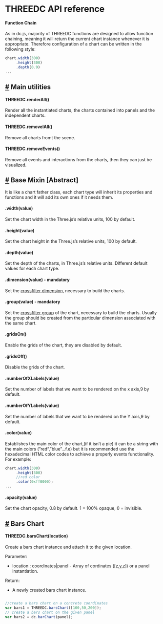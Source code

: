 <a name="THREEDC"></a >

# THREEDC API reference


#### Function Chain
As in dc.js, majority of THREEDC functions are designed to allow function chaining, meaning it will return the current chart instance
whenever it is appropriate. Therefore configuration of a chart can be written in the following style:
```js
chart.width(300)
     .height(300)
     .depth(0.9)
...
```
## <a name="util" href="#util">#</a>  Main utilities

#### THREEDC.renderAll()
Render all the instantiated charts, the charts contained into panels and the independent charts.

#### THREEDC.removelAll()
Remove all charts fromt the scene.

#### THREEDC.removeEvents()
Remove all events and interactions from the charts, then they can just be visualized.

## <a name="base-mixin" href="#base-mixin">#</a> Base Mixin [Abstract]
It is like a chart father class, each chart type will inherit its properties and functions and it will add its own ones if it needs them.

#### .width(value)
Set the chart width in the Three.js’s relative units, 100 by default.

#### .height(value)
Set the chart height in the Three.js’s relative units, 100 by default.

#### .depth(value)
Set the depth of the charts, in Three.js’s relative units. Different default values for each chart type.

#### .dimension(value) - **mandatory**
Set the [crossfilter dimension](https://github.com/square/crossfilter/wiki/API-Reference#wiki-dimension), necessary to build the charts.

#### .group(value) - **mandatory**
Set the [crossfilter group](https://github.com/square/crossfilter/wiki/API-Reference#wiki-group) of the chart, necessary to build the charts. Usually the group should be
created from the particular dimension associated with the same chart.

#### .gridsOn()
Enable the grids of the chart, they are disabled by default.

#### .gridsOff()
Disable the grids of the chart.

#### .numberOfXLabels(value)
Set the number of labels that we want to be rendered on the x axis,9
by default.

#### .numberOfYLabels(value)
Set the number of labels that we want to be rendered on the Y axis,9
by default.

#### .color(value)
Establishes the main color of the chart,(if it isn’t a pie) it can be a string with the main colors (”red”,”blue”...f.e) but it is recommended use the hexadecimal HTML color codes to achieve a properly events functionality.
For example:
```js
chart.width(300)
     .height(300)
     //red color
     .color(0xff0000);
...
```
#### .opacity(value)
Set the chart opacity, 0.8 by default. 1 = 100% opaque, 0 = invisible.


## <a name="bars-chart" href="#bars-chart">#</a> Bars Chart

#### THREEDC.barsChart(location)
Create a bars chart instance and attach it to the given location.

Parameter:
* location : coordinates|panel - Array of cordinates ([z,y,z]) or a panel instantiation.

Return:
* A newly created bars chart instance.

```js

//create a bars chart on a concrete coordinates
var bars1 = THREEDC.barsChart([100,50,200]);
// create a bars chart on the given panel
var bars2 = dc.barChart(panel);

```







